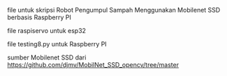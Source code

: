 file untuk skripsi Robot Pengumpul Sampah Menggunakan Mobilenet SSD berbasis Raspberry PI

file raspiservo untuk esp32

file testing8.py untuk Raspberry PI



sumber Mobilenet SSD dari https://github.com/djmv/MobilNet_SSD_opencv/tree/master
